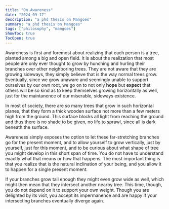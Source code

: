 ```yaml
---
title: "On Awareness"
date: "2024-09-17"
description: "a phd thesis on Mangoes"
summary: "a phd thesis on Mangoes"
tags: ["philosophy", "mangoes"]
ShowToc: true
TocOpen: true
---
```


Awareness is first and foremost about realizing that each person is a tree, planted among a big and open field. It is about the realization that most people are only ever thought to grow by hunching and hurling their branches over other neighboring trees. They are not aware that they are growing sideways, they simply believe that is the way normal trees grow. Eventually, since we grow unaware and seemingly unable to support ourselves by our own root, we go on to not only **hope** but **expect** that others will be so kind as to keep themselves growing horizontally as well, just for the maintanence of our miserable, sideways existence.

In most of society, there are so many trees that grow in such horizontal planes, that they form a thick wooden surface not more than a few meters high from the ground. This surface blocks all light from reaching the ground and thus there is no shade to be given, no life to sprawl, since all is dark beneath the surface.

Awareness simply exposes the option to let these far-stretching branches go for the present moment, and to allow yourself to grow vertically, just by yourself, just for this moment, and to be curious about what shape of tree you might develop in this short span of time. You do not have to understand exactly what that means or how that happens. The most important thing is that you realize that is the natural inclination of your being, and you allow it to happen for a single present moment.

If your branches grow tall enough they might even grow wide as well, which might then mean that they intersect another nearby tree. This time, though, you do not depend on it to support your own weight. Though you are delighted by its visit, you accept its impermanence and are happy if your intersecting branches eventually diverge again.